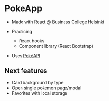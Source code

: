 # PokeApp

- Made with React @ Business College Helsinki

- Practicing
  - React hooks
  - Component library (React Bootstrap)
- Uses [PokéAPI](https://pokeapi.co/)

## Next features

- Card background by type
- Open single pokemon page/modal
- Favorites with local storage
